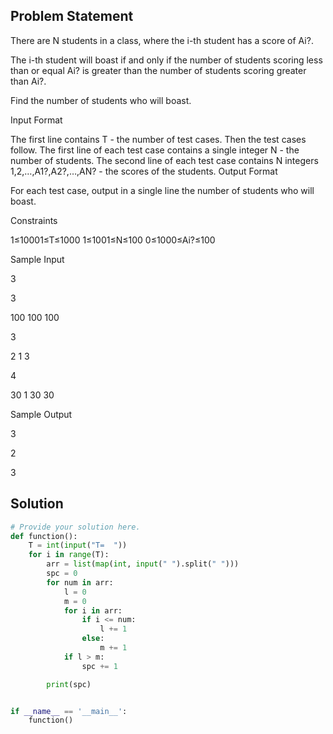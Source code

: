 
## Problem Statement 

There are N students in a class, where the i-th student has a score of Ai?.

The i-th student will boast if and only if the number of students scoring less than or equal Ai? is greater than the number of students scoring greater than Ai?.

Find the number of students who will boast.

Input Format

The first line contains T - the number of test cases. Then the test cases follow.
The first line of each test case contains a single integer N - the number of students.
The second line of each test case contains N integers 1,2,…,A1?,A2?,…,AN? - the scores of the students.
Output Format

For each test case, output in a single line the number of students who will boast.

Constraints

1≤10001≤T≤1000
1≤1001≤N≤100
0≤1000≤Ai?≤100
 

Sample Input

3

3

100 100 100

3

2 1 3

4

30 1 30 30

Sample Output

3

2

3
## Solution

```python
# Provide your solution here.
def function():
    T = int(input("T=  "))
    for i in range(T):
        arr = list(map(int, input(" ").split(" ")))
        spc = 0
        for num in arr:
            l = 0
            m = 0
            for i in arr:
                if i <= num:
                    l += 1
                else:
                    m += 1
            if l > m:
                spc += 1

        print(spc)


if __name__ == '__main__':
    function()
